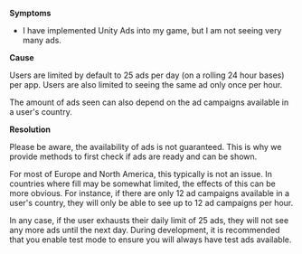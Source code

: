 
        

**Symptoms** 

*   I have implemented Unity Ads into my game, but I am not seeing very many ads.

**Cause** 

Users are limited by default to 25 ads per day (on a rolling 24 hour bases) per app. Users are also limited to seeing the same ad only once per hour.

The amount of ads seen can also depend on the ad campaigns available in a user's country.

**Resolution** 

Please be aware, the availability of ads is not guaranteed. This is why we provide methods to first check if ads are ready and can be shown.

For most of Europe and North America, this typically is not an issue. In countries where fill may be somewhat limited, the effects of this can be more obvious. For instance, if there are only 12 ad campaigns available in a user's country, they will only be able to see up to 12 ad campaigns per hour.

In any case, if the user exhausts their daily limit of 25 ads, they will not see any more ads until the next day. During development, it is recommended that you enable test mode to ensure you will always have test ads available.

      